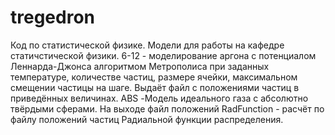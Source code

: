 # tregedron
Код по статистической физике. Модели для работы на кафедре статичстической физики.
6-12 - моделирование аргона с потенциалом Леннарда-Джонса алгоритмом Метрополиса при заданных температуре, количестве частиц, размере ячейки, максимальном смещении частицы на шаге. Выдаёт файл с положениями частиц в приведённых величинах. 
ABS -Модель идеального газа с абсолютно твёрдыми сферами. На выходе файл положений
RadFunction - расчёт по файлу положений частиц Радиальной функции распределения.
